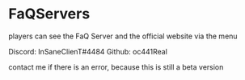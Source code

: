 # FaQServers
players can see the FaQ Server and the official website via the menu 

Discord: InSaneClienT#4484
Github: oc441Real

contact me if there is an error, because this is still a beta version
